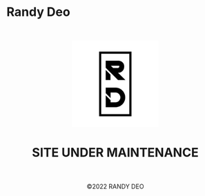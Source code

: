 
# Randy Deo

<br>

<p align="center">
  <img width="200" src="src/images/RD%20Logo%20Black%20NO%20BG.png" alt="Material Bread logo">
</p>

<h1 align="center">
SITE UNDER MAINTENANCE
<br>
<br>
</h1>

<p align="center">
©2022 RANDY DEO
</p>
